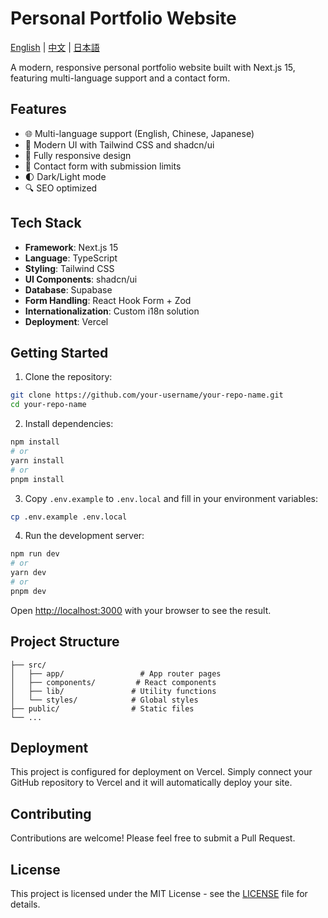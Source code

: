 # Personal Portfolio Website

[English](README.md) | [中文](README.zh.md) | [日本語](README.ja.md)

A modern, responsive personal portfolio website built with Next.js 15, featuring multi-language support and a contact form.

## Features

- 🌐 Multi-language support (English, Chinese, Japanese)
- 🎨 Modern UI with Tailwind CSS and shadcn/ui
- 📱 Fully responsive design
- 📝 Contact form with submission limits
- 🌓 Dark/Light mode
- 🔍 SEO optimized

## Tech Stack

- **Framework**: Next.js 15
- **Language**: TypeScript
- **Styling**: Tailwind CSS
- **UI Components**: shadcn/ui
- **Database**: Supabase
- **Form Handling**: React Hook Form + Zod
- **Internationalization**: Custom i18n solution
- **Deployment**: Vercel

## Getting Started

1. Clone the repository:
```bash
git clone https://github.com/your-username/your-repo-name.git
cd your-repo-name
```

2. Install dependencies:
```bash
npm install
# or
yarn install
# or
pnpm install
```

3. Copy `.env.example` to `.env.local` and fill in your environment variables:
```bash
cp .env.example .env.local
```

4. Run the development server:
```bash
npm run dev
# or
yarn dev
# or
pnpm dev
```

Open [http://localhost:3000](http://localhost:3000) with your browser to see the result.

## Project Structure

```
├── src/
│   ├── app/                 # App router pages
│   ├── components/         # React components
│   ├── lib/               # Utility functions
│   └── styles/            # Global styles
├── public/                # Static files
└── ...
```

## Deployment

This project is configured for deployment on Vercel. Simply connect your GitHub repository to Vercel and it will automatically deploy your site.

## Contributing

Contributions are welcome! Please feel free to submit a Pull Request.

## License

This project is licensed under the MIT License - see the [LICENSE](LICENSE) file for details.

